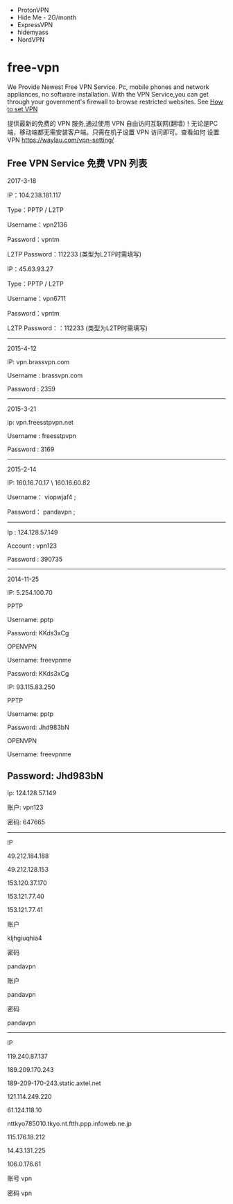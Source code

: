 - ProtonVPN
- Hide Me - 2G/month
- ExpressVPN
- hidemyass
- NordVPN

free-vpn
========

We Provide Newest Free VPN Service. Pc, mobile phones and network appliances, no software installation. With the VPN Service,you can get through your government's firewall to browse restricted websites. See [How to set VPN](https://waylau.com/vpn-setting/)

提供最新的免费的 VPN 服务,通过使用 VPN 自由访问互联网(翻墙)！无论是PC端，移动端都无需安装客户端。只需在机子设置 VPN 访问即可。查看如何 设置 VPN <https://waylau.com/vpn-setting/>

## Free VPN Service 免费 VPN 列表

2017-3-18

IP：104.238.181.117

Type：PPTP / L2TP

Username：vpn2136

Password：vpntm

L2TP Password：112233 (类型为L2TP时需填写)


IP：45.63.93.27

Type：PPTP / L2TP

Username：vpn6711

Password：vpntm

L2TP Password：：112233 (类型为L2TP时需填写)

---------------------

2015-4-12

IP: vpn.brassvpn.com

Username : brassvpn.com

Password : 2359

---------------------
2015-3-21

ip: vpn.freesstpvpn.net

Username : freesstpvpn

Password : 3169

---------------------


2015-2-14

IP: 160.16.70.17 \ 160.16.60.82

Username：	viopwjaf4 ;

Password：	pandavpn ;

--------------------
Ip : 124.128.57.149

Account : vpn123

Password : 390735

------------

2014-11-25

IP: 5.254.100.70

PPTP

Username: pptp

Password: KKds3xCg
 

OPENVPN

Username: freevpnme

Password: KKds3xCg

IP: 93.115.83.250

PPTP

Username: pptp

Password: Jhd983bN

OPENVPN

Username: freevpnme

Password: Jhd983bN
--------------------------
Ip: 124.128.57.149

账户: vpn123

密码: 647665

--------------------------
IP

49.212.184.188

49.212.128.153

153.120.37.170

153.121.77.40

153.121.77.41

账户

kljhgiuqhia4

密码 

pandavpn


账户

pandavpn

密码 

pandavpn

------------------------------
IP

119.240.87.137

189.209.170.243

189-209-170-243.static.axtel.net

121.114.249.220

61.124.118.10

nttkyo785010.tkyo.nt.ftth.ppp.infoweb.ne.jp

115.176.18.212

14.43.131.225

106.0.176.61

账号 vpn

密码 vpn
